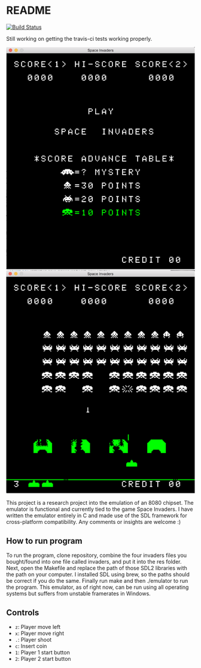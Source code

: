# README

[![Build Status](https://travis-ci.org/khalludi/8080emulator.svg?branch=master)](https://travis-ci.org/khalludi/8080emulator)

Still working on getting the travis-ci tests working properly.

![alt-text-1](img/title_screen.png "Title Screen") ![alt-text-2](img/gameplay.png "Gameplay")

This project is a research project into the emulation of an 8080 chipset. The emulator is functional and currently tied to the game Space Invaders. I have written the emulator entirely in C and made use of the SDL framework for cross-platform compatibility. Any comments or insights are welcome :)

## How to run program

To run the program, clone repository, combine the four invaders files you bought/found into one file called invaders, and put it into the res folder. Next, open the Makefile and replace the path of those SDL2 libraries with the path on your computer. I installed SDL using brew, so the paths should be correct if you do the same. Finally run make and then ./emulator to run the program. This emulator, as of right now, can be run using all operating systems but suffers from unstable framerates in Windows.

## Controls

 * `z`: Player move left
 * `x`: Player move right
 * `.`: Player shoot
 * `c`: Insert coin
 * `1`: Player 1 start button
 * `2`: Player 2 start button

